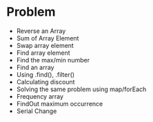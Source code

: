# Problem

- Reverse an Array
- Sum of Array Element
- Swap array element
- Find array element
- Find the max/min number
- Find an array
- Using .find(), .filter()
- Calculating discount
- Solving the same problem using map/forEach
- Frequency array
- FindOut maximum occurrence
- Serial Change